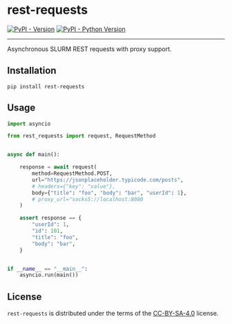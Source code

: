 # rest-requests

[![PyPI - Version](https://img.shields.io/pypi/v/rest-requests.svg)](https://pypi.org/project/rest-requests)
[![PyPI - Python Version](https://img.shields.io/pypi/pyversions/rest-requests.svg)](https://pypi.org/project/rest-requests)

-----

Asynchronous SLURM REST requests with proxy support.

## Installation

```console
pip install rest-requests
```

## Usage

```python
import asyncio

from rest_requests import request, RequestMethod


async def main():

    response = await request(
        method=RequestMethod.POST,
        url="https://jsonplaceholder.typicode.com/posts",
        # headers={"key": "value"},
        body={"title": "foo", "body": "bar", "userId": 1},
        # proxy_url="socks5://localhost:8080
    )

    assert response == {
        "userId": 1,
        "id": 101,
        "title": "foo",
        "body": "bar",
    }


if __name__ == "__main__":
    asyncio.run(main())

```

## License

`rest-requests` is distributed under the terms of the [CC-BY-SA-4.0](http://creativecommons.org/licenses/by-sa/4.0) license.
